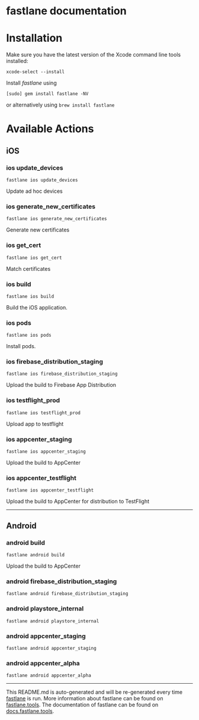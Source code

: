 fastlane documentation
================
# Installation

Make sure you have the latest version of the Xcode command line tools installed:

```
xcode-select --install
```

Install _fastlane_ using
```
[sudo] gem install fastlane -NV
```
or alternatively using `brew install fastlane`

# Available Actions
## iOS
### ios update_devices
```
fastlane ios update_devices
```
Update ad hoc devices
### ios generate_new_certificates
```
fastlane ios generate_new_certificates
```
Generate new certificates
### ios get_cert
```
fastlane ios get_cert
```
Match certificates
### ios build
```
fastlane ios build
```
Build the iOS application.
### ios pods
```
fastlane ios pods
```
Install pods.
### ios firebase_distribution_staging
```
fastlane ios firebase_distribution_staging
```
Upload the build to Firebase App Distribution
### ios testflight_prod
```
fastlane ios testflight_prod
```
Upload app to testflight
### ios appcenter_staging
```
fastlane ios appcenter_staging
```
Upload the build to AppCenter
### ios appcenter_testflight
```
fastlane ios appcenter_testflight
```
Upload the build to AppCenter for distribution to TestFlight

----

## Android
### android build
```
fastlane android build
```
Upload the build to AppCenter
### android firebase_distribution_staging
```
fastlane android firebase_distribution_staging
```

### android playstore_internal
```
fastlane android playstore_internal
```

### android appcenter_staging
```
fastlane android appcenter_staging
```

### android appcenter_alpha
```
fastlane android appcenter_alpha
```


----

This README.md is auto-generated and will be re-generated every time [fastlane](https://fastlane.tools) is run.
More information about fastlane can be found on [fastlane.tools](https://fastlane.tools).
The documentation of fastlane can be found on [docs.fastlane.tools](https://docs.fastlane.tools).
